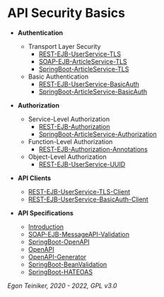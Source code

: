 # API Security Basics 

* **Authentication**
     * Transport Layer Security 
         * [REST-EJB-UserService-TLS](api-authentication/tls/REST-EJB-UserService-TLS)
         * [SOAP-EJB-ArticleService-TLS](api-authentication/tls/SOAP-EJB-ArticleService-TLS) 
         * [SpringBoot-ArticleService-TLS](api-authentication/tls/SpringBoot-ArticleService-TLS)
     * Basic Authentication
         * [REST-EJB-UserService-BasicAuth](api-authentication/basic/REST-EJB-UserService-BasicAuth)
         * [SpringBoot-ArticleService-BasicAuth](api-authentication/basic/SpringBoot-ArticleService-BasicAuth)

* **Authorization**
   * Service-Level Authorization
       * [REST-EJB-Authorization](api-authorization/REST-EJB-Authorization)
       * [SpringBoot-ArticleService-Authorization](api-authorization/SpringBoot-ArticleService-Authorization) 
   * Function-Level Authorization
       * [REST-EJB-Authorization-Annotations](api-authorization/REST-EJB-Authorization-Annotations) 
   * Object-Level Authorization
       * [REST-EJB-UserService-UUID](api-authorization/REST-EJB-UserService-UUID)  

* **API Clients** 
   * [REST-EJB-UserService-TLS-Client](api-clients/REST-EJB-UserService-TLS-Client)
   * [REST-EJB-UserService-BasicAuth-Client](api-clients/REST-EJB-UserService-BasicAuth-Client) 

* **API Specifications**
     * [Introduction](api-specifications/README.md)
     * [SOAP-EJB-MessageAPI-Validation](api-specifications/SOAP-EJB-MessageAPI-Validation)
     * [SpringBoot-OpenAPI](api-specifications/SpringBoot-Swagger)
     * [OpenAPI](api-specifications/OpenAPI)
     * [OpenAPI-Generator](api-specifications/OpenAPI-Generator)
     * [SpringBoot-BeanValidation](api-specifications/SpringBoot-ArticleService-BeanValidation)
     * [SpringBoot-HATEOAS](api-specifications/SpringBoot-HATEOAS) 

*Egon Teiniker, 2020 - 2022, GPL v3.0*
